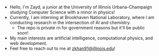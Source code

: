 - Hello, I'm Zayd, a junior at the University of Illinois Urbana-Champaign studying Computer Science with a minor in physics!
- Currently, I am interning at Brookhaven National Laboratory, where I am conducting research in the intersection of AI and chemistry.
  - The repo is private rn for government reasons but it'll be public soon!
- My main interests are artificial intelligence, computational physics, and web development.
- Feel free to reach out to me at zkhan91@illinois.edu!

<!--
**zkhan04/zkhan04** is a ✨ _special_ ✨ repository because its `README.md` (this file) appears on your GitHub profile.

Here are some ideas to get you started:

- 🔭 I’m currently working on ...
- 🌱 I’m currently learning ...
- 👯 I’m looking to collaborate on ...
- 🤔 I’m looking for help with ...
- 💬 Ask me about ...
- 📫 How to reach me: ...
- 😄 Pronouns: ...
- ⚡ Fun fact: ...
-->
